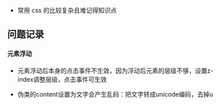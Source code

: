 - 常用 css 的比较复杂且难记得知识点

## 问题记录

#### 元素浮动

- 元素浮动后本身的点击事件不生效，因为浮动后元素的层级不够，设置z-index调整层级，点击事件可生效

- 伪类的content设置为文字会产生乱码：把文字转成unicode编码，去掉u

